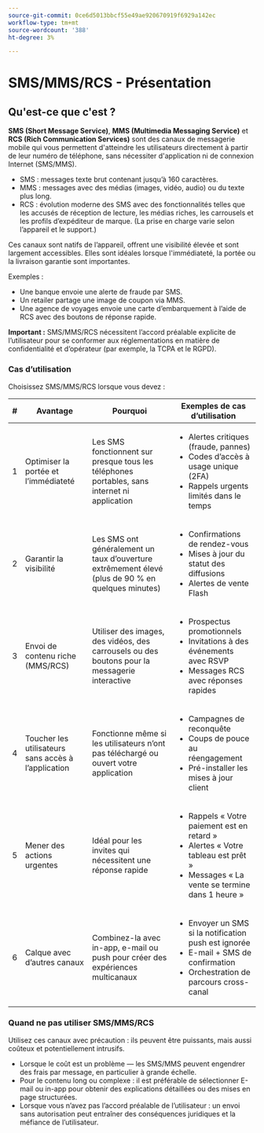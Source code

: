 ```yaml
---
source-git-commit: 0ce6d5013bbcf55e49ae920670919f6929a142ec
workflow-type: tm+mt
source-wordcount: '388'
ht-degree: 3%

---
```

# SMS/MMS/RCS - Présentation

## Qu&#39;est-ce que c&#39;est ?

**SMS (Short Message Service)**, **MMS (Multimedia Messaging Service)** et **RCS (Rich Communication Services)** sont des canaux de messagerie mobile qui vous permettent d&#39;atteindre les utilisateurs directement à partir de leur numéro de téléphone, sans nécessiter d&#39;application ni de connexion Internet (SMS/MMS).

* SMS : messages texte brut contenant jusqu’à 160 caractères.
* MMS : messages avec des médias (images, vidéo, audio) ou du texte plus long.
* RCS : évolution moderne des SMS avec des fonctionnalités telles que les accusés de réception de lecture, les médias riches, les carrousels et les profils d’expéditeur de marque. (La prise en charge varie selon l’appareil et le support.)

Ces canaux sont natifs de l’appareil, offrent une visibilité élevée et sont largement accessibles. Elles sont idéales lorsque l&#39;immédiateté, la portée ou la livraison garantie sont importantes.

Exemples :

* Une banque envoie une alerte de fraude par SMS.
* Un retailer partage une image de coupon via MMS.
* Une agence de voyages envoie une carte d’embarquement à l’aide de RCS avec des boutons de réponse rapide.

**Important :** SMS/MMS/RCS nécessitent l’accord préalable explicite de l’utilisateur pour se conformer aux réglementations en matière de confidentialité et d’opérateur (par exemple, la TCPA et le RGPD).

### Cas d’utilisation

Choisissez SMS/MMS/RCS lorsque vous devez :

| # | Avantage | Pourquoi | Exemples de cas d’utilisation |
|---|---------|-----|-------------------|
| 1 | Optimiser la portée et l’immédiateté | Les SMS fonctionnent sur presque tous les téléphones portables, sans internet ni application | <ul><li>Alertes critiques (fraude, pannes)</li><li>Codes d’accès à usage unique (2FA)</li><li>Rappels urgents limités dans le temps</li></ul> |
| 2 | Garantir la visibilité | Les SMS ont généralement un taux d’ouverture extrêmement élevé (plus de 90 % en quelques minutes) | <ul><li>Confirmations de rendez-vous</li><li>Mises à jour du statut des diffusions</li><li>Alertes de vente Flash</li></ul> |
| 3 | Envoi de contenu riche (MMS/RCS) | Utiliser des images, des vidéos, des carrousels ou des boutons pour la messagerie interactive | <ul><li>Prospectus promotionnels</li><li>Invitations à des événements avec RSVP</li><li>Messages RCS avec réponses rapides</li></ul> |
| 4 | Toucher les utilisateurs sans accès à l’application | Fonctionne même si les utilisateurs n’ont pas téléchargé ou ouvert votre application | <ul><li>Campagnes de reconquête</li><li>Coups de pouce au réengagement</li><li>Pré-installer les mises à jour client</li></ul> |
| 5 | Mener des actions urgentes | Idéal pour les invites qui nécessitent une réponse rapide | <ul><li>Rappels « Votre paiement est en retard »</li><li>Alertes « Votre tableau est prêt »</li><li>Messages « La vente se termine dans 1 heure »</li></ul> |
| 6 | Calque avec d’autres canaux | Combinez-la avec in-app, e-mail ou push pour créer des expériences multicanaux | <ul><li>Envoyer un SMS si la notification push est ignorée</li><li>E-mail + SMS de confirmation</li><li>Orchestration de parcours cross-canal</li></ul> |

### Quand ne pas utiliser SMS/MMS/RCS

Utilisez ces canaux avec précaution : ils peuvent être puissants, mais aussi coûteux et potentiellement intrusifs.

* Lorsque le coût est un problème — les SMS/MMS peuvent engendrer des frais par message, en particulier à grande échelle.
* Pour le contenu long ou complexe : il est préférable de sélectionner E-mail ou in-app pour obtenir des explications détaillées ou des mises en page structurées.
* Lorsque vous n’avez pas l’accord préalable de l’utilisateur : un envoi sans autorisation peut entraîner des conséquences juridiques et la méfiance de l’utilisateur.
